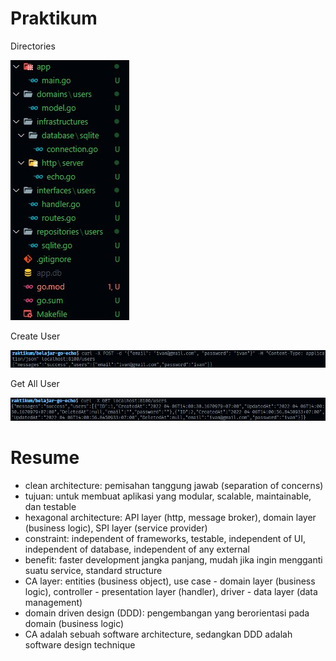 # Praktikum

Directories

![](./screenshots/Screenshot%202022-04-06%20140413.jpg)

Create User

![](./screenshots/Screenshot%202022-04-06%20140145.jpg)

Get All User

![](./screenshots/Screenshot%202022-04-06%20140214.jpg)

# Resume
- clean architecture: pemisahan tanggung jawab (separation of concerns)
- tujuan: untuk membuat aplikasi yang modular, scalable, maintainable, dan testable
- hexagonal architecture: API layer (http, message broker), domain layer (business logic), SPI layer (service provider)
- constraint: independent of frameworks, testable, independent of UI, independent of database, independent of any external
- benefit: faster development jangka panjang, mudah jika ingin mengganti suatu service, standard structure
- CA layer: entities (business object), use case - domain layer (business logic), controller - presentation layer (handler), driver - data layer (data management)
- domain driven design (DDD): pengembangan yang berorientasi pada domain (business logic)
- CA adalah sebuah software architecture, sedangkan DDD adalah software design technique